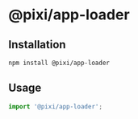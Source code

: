 # @pixi/app-loader

## Installation

```bash
npm install @pixi/app-loader
```

## Usage

```js
import '@pixi/app-loader';
```